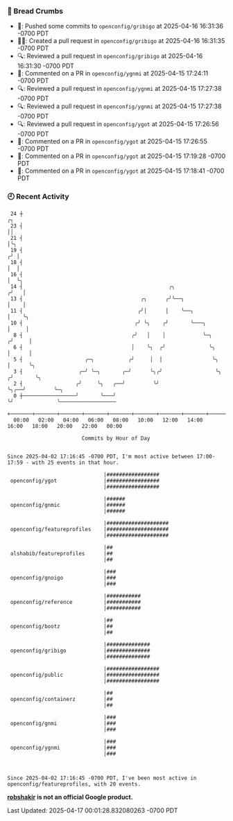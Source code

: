 ### 🍞 Bread Crumbs

 * 🚢: Pushed some commits to `openconfig/gribigo` at 2025-04-16 16:31:36 -0700 PDT
 * ✍🏼: Created a pull request in `openconfig/gribigo` at 2025-04-16 16:31:35 -0700 PDT
 * 🔍: Reviewed a pull request in  `openconfig/gribigo` at 2025-04-16 16:31:30 -0700 PDT
 * 💬: Commented on a PR in  `openconfig/ygnmi` at 2025-04-15 17:24:11 -0700 PDT
 * 🔍: Reviewed a pull request in  `openconfig/ygnmi` at 2025-04-15 17:27:38 -0700 PDT
 * 🔍: Reviewed a pull request in  `openconfig/ygnmi` at 2025-04-15 17:27:38 -0700 PDT
 * 🔍: Reviewed a pull request in  `openconfig/ygot` at 2025-04-15 17:26:56 -0700 PDT
 * 💬: Commented on a PR in  `openconfig/ygot` at 2025-04-15 17:26:55 -0700 PDT
 * 💬: Commented on a PR in  `openconfig/ygot` at 2025-04-15 17:19:28 -0700 PDT
 * 💬: Commented on a PR in  `openconfig/ygot` at 2025-04-15 17:18:41 -0700 PDT

### 🕘 Recent Activity
```
 24 ┼                                                                        ╭╮
 23 ┤                                                                        ││
 21 ┤                                                                        │╰╮
 19 ┤                                                                       ╭╯ │
 18 ┤                                                                       │  │
 16 ┤                                                                       │  ╰╮
 14 ┤                                               ╭╮                     ╭╯   │
 13 ┤                                      ╭╮      ╭╯╰──╮                  │    │
 11 ┤                                     ╭╯│      │    ╰──╮               │    ╰╮
 10 ┤                                    ╭╯ ╰╮    ╭╯       ╰───╮           │     │
  8 ┤                                   ╭╯   │    │            ╰─╮        ╭╯     │
  6 ┤                                   │    ╰╮  ╭╯              ╰╮       │      │
  5 ┤                    ╭─╮           ╭╯     │  │                ╰╮      │      ╰╮
  3 ┤                  ╭─╯ ╰─╮       ╭─╯      ╰╮╭╯                 ╰╮    ╭╯       ╰╮
  2 ┤                 ╭╯     ╰╮   ╭──╯         ╰╯                   ╰╮╭──╯         ╰─╮
  0 ┼─────────────────╯       ╰───╯                                  ╰╯              ╰──────────────────
    +───────+───────+───────+───────+───────+───────+───────+───────+───────+───────+───────+───────+────
  00:00   02:00   04:00   06:00   08:00   10:00   12:00   14:00   16:00   18:00   20:00   22:00   00:00   

						Commits by Hour of Day


Since 2025-04-02 17:16:45 -0700 PDT, I'm most active between 17:00-17:59 - with 25 events in that hour.

```



```
                               |#################
 openconfig/ygot               |#################
                               |#################

                               |######
 openconfig/gnmic              |######
                               |######

                               |####################
 openconfig/featureprofiles    |####################
                               |####################

                               |##
 alshabib/featureprofiles      |##
                               |##

                               |###
 openconfig/gnoigo             |###
                               |###

                               |###########
 openconfig/reference          |###########
                               |###########

                               |##
 openconfig/bootz              |##
                               |##

                               |##############
 openconfig/gribigo            |##############
                               |##############

                               |#################
 openconfig/public             |#################
                               |#################

                               |##
 openconfig/containerz         |##
                               |##

                               |###
 openconfig/gnmi               |###
                               |###

                               |###
 openconfig/ygnmi              |###
                               |###



Since 2025-04-02 17:16:45 -0700 PDT, I've been most active in openconfig/featureprofiles, with 20 events.

```
**[robshakir](mailto:robjs@google.com) is not an official Google product.**  


Last Updated: 2025-04-17 00:01:28.832080263 -0700 PDT
